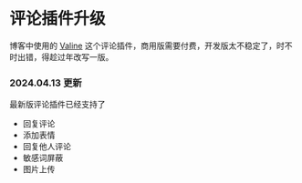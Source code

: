 # 评论插件升级

博客中使用的 [Valine](https://valine.js.org/) 这个评论插件，商用版需要付费，开发版太不稳定了，时不时出错，得趁过年改写一版。

<ImgView title="评论插件升级" url="https://3.z.wiki/autoupload/20240207/I4s2.2026X3458-image.png" />

### 2024.04.13 更新

最新版评论插件已经支持了

* 回复评论
* 添加表情
* 回复他人评论
* 敏感词屏蔽
* 图片上传
